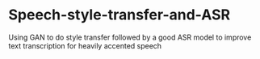 # Speech-style-transfer-and-ASR
Using GAN to do style transfer followed by a good ASR model to improve text transcription for heavily accented speech
